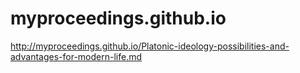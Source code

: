 # myproceedings.github.io
<http://myproceedings.github.io/Platonic-ideology-possibilities-and-advantages-for-modern-life.md>
